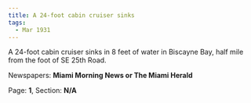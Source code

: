 ```yaml
---  
title: A 24-foot cabin cruiser sinks  
tags:  
  - Mar 1931  
---  
```

  
A 24-foot cabin cruiser sinks in 8 feet of water in Biscayne Bay, half mile from the foot of SE 25th Road.  
  
Newspapers: **Miami Morning News or The Miami Herald**  
  
Page: **1**, Section: **N/A** 
